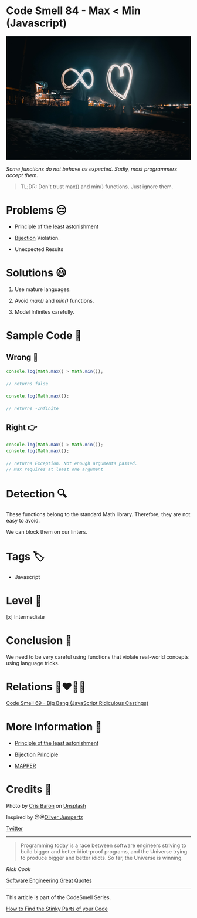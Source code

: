 # Code Smell 84 - Max < Min (Javascript)

![Code Smell 84 - Max < Min (Javascript)](Code%20Smell%2084%20-%20Max%20%20Min%20(Javascript).jpg)

*Some functions do not behave as expected. Sadly, most programmers accept them.*

> TL;DR: Don't trust max() and min() functions. Just ignore them.

# Problems 😔 

- Principle of the least astonishment

- [Bijection](https://github.com/mcsee/Software-Design-Articles/tree/main/Articles/Theory/The%20One%20and%20Only%20Software%20Design%20Principle/readme.md) Violation.

- Unexpected Results

# Solutions 😃

1. Use mature languages.

2. Avoid *max()* and *min()* functions.

3. Model Infinites carefully.

# Sample Code 📖

## Wrong 🚫

<!-- [Gist Url](https://gist.github.com/mcsee/8440adc57486989468045de4df3c9bef) -->

```javascript
console.log(Math.max() > Math.min());

// returns false

console.log(Math.max());

// returns -Infinite
```

## Right 👉

<!-- [Gist Url](https://gist.github.com/mcsee/7f275da71e96bd4050e17c0ec7511c14) -->

```javascript
console.log(Math.max() > Math.min());
console.log(Math.max());

// returns Exception. Not enough arguments passed.
// Max requires at least one argument
```

# Detection 🔍

These functions belong to the standard Math library. Therefore, they are not easy to avoid. 

We can block them on our linters.

# Tags 🏷️

- Javascript

# Level 🔋

[x] Intermediate

# Conclusion 🏁

We need to be very careful using functions that violate real-world concepts using language tricks.

# Relations 👩‍❤️‍💋‍👨

[Code Smell 69 - Big Bang (JavaScript Ridiculous Castings)](https://github.com/mcsee/Software-Design-Articles/tree/main/Articles/Code%20Smells/Code%20Smell%2069%20-%20Big%20Bang%20(JavaScript%20Ridiculous%20Castings)/readme.md)

# More Information 📕

- [Principle of the least astonishment](https://en.wikipedia.org/wiki/Principle_of_least_astonishment)

- [Bijection Principle](https://github.com/mcsee/Software-Design-Articles/tree/main/Articles/Theory/The%20One%20and%20Only%20Software%20Design%20Principle/readme.md)

- [MAPPER](https://github.com/mcsee/Software-Design-Articles/tree/main/Articles/Theory/What%20is%20(wrong%20with)%20software/readme.md)

# Credits 🙏

Photo by [Cris Baron](https://unsplash.com/@cris024) on [Unsplash](https://unsplash.com/s/photos/infinite)
  
Inspired by @@[Oliver Jumpertz](@OliverJumpertz)

[Twitter](https://x.com/1416798870747684864)

* * *

> Programming today is a race between software engineers striving to build bigger and better idiot-proof programs, and the Universe trying to produce bigger and better idiots. So far, the Universe is winning.

_Rick Cook_
 
[Software Engineering Great Quotes](https://github.com/mcsee/Software-Design-Articles/tree/main/Articles/Quotes/Software%20Engineering%20Great%20Quotes/readme.md)

* * *

This article is part of the CodeSmell Series.

[How to Find the Stinky Parts of your Code](https://github.com/mcsee/Software-Design-Articles/tree/main/Articles/Code%20Smells/How%20to%20Find%20the%20Stinky%20parts%20of%20your%20Code/readme.md)